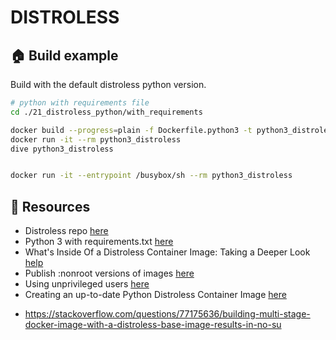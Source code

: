# DISTROLESS

## 🏠 Build example

Build with the default distroless python version.

```sh
# python with requirements file
cd ./21_distroless_python/with_requirements

docker build --progress=plain -f Dockerfile.python3 -t python3_distroless .
docker run -it --rm python3_distroless
dive python3_distroless


docker run -it --entrypoint /busybox/sh --rm python3_distroless
```

## 👀 Resources

- Distroless repo [here](https://github.com/GoogleContainerTools/distroless)
- Python 3 with requirements.txt [here](https://github.com/GoogleContainerTools/distroless/tree/main/examples/python3-requirements)
- What's Inside Of a Distroless Container Image: Taking a Deeper Look [help](https://iximiuz.com/en/posts/containers-distroless-images/)
- Publish :nonroot versions of images [here](https://github.com/GoogleContainerTools/distroless/issues/306)
- Using unprivileged users [here](https://github.com/GoogleContainerTools/distroless/issues/277)
- Creating an up-to-date Python Distroless Container Image [here](https://alex-moss.medium.com/creating-an-up-to-date-python-distroless-container-image-e3da728d7a80)
* https://stackoverflow.com/questions/77175636/building-multi-stage-docker-image-with-a-distroless-base-image-results-in-no-su
